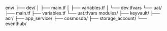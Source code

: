 env/
├── dev/
│   ├── main.tf
│   ├── variables.tf
│   └── dev.tfvars
└── uat/
    ├── main.tf
    ├── variables.tf
    └── uat.tfvars
modules/
├── keyvault/
├── acr/
├── app_service/
├── cosmosdb/
├── storage_account/
└── eventhub/
